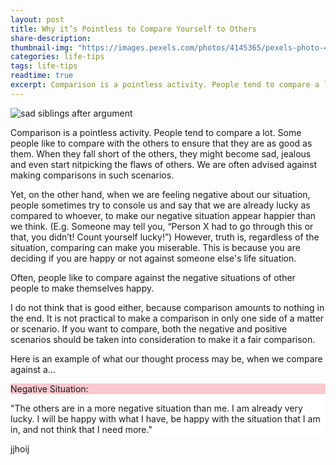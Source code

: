 ```yaml
---
layout: post
title: Why it’s Pointless to Compare Yourself to Others
share-description:
thumbnail-img: "https://images.pexels.com/photos/4145365/pexels-photo-4145365.jpeg"
categories: life-tips
tags: life-tips
readtime: true
excerpt: Comparison is a pointless activity. People tend to compare a lot. Some people like to compare with the others to ensure that they are as good as them. When they fall short of the others, they might become sad, jealous and even start nitpicking the flaws of others. We are often advised against making comparisons in such scenarios.
---
```


![sad siblings after argument](https://images.pexels.com/photos/4145365/pexels-photo-4145365.jpeg)

Comparison is a pointless activity. People tend to compare a lot. Some people like to compare with the others to ensure that they are as good as them. When they fall short of the others, they might become sad, jealous and even start nitpicking the flaws of others. We are often advised against making comparisons in such scenarios.

Yet, on the other hand, when we are feeling negative about our situation, people sometimes try to console us and say that we are already lucky as compared to whoever, to make our negative situation appear happier than we think. (E.g. Someone may tell you, “Person X had to go through this or that, you didn’t! Count yourself lucky!”) However, truth is, regardless of the situation, comparing can make you miserable. This is because you are deciding if you are happy or not against someone else's life situation.

Often, people like to compare against the negative situations of other people to make themselves happy.

I do not think that is good either, because comparison amounts to nothing in the end. It is not practical to make a comparison in only one side of a matter or scenario. If you want to compare, both the negative and positive scenarios should be taken into consideration to make it a fair comparison.

Here is an example of what our thought process may be, when we compare against a...

<div class="imgtext-container" style="background-color:#ffffff;">
  <div style="background-color:#f9c9cf"><p>Negative Situation:</p></div>
  <div><p>"The others are in a more negative situation than me. I am already very lucky. I will be happy with what I have, be happy with the situation that I am in, and not think that I need more."</p></div>
</div>

jjhoij


